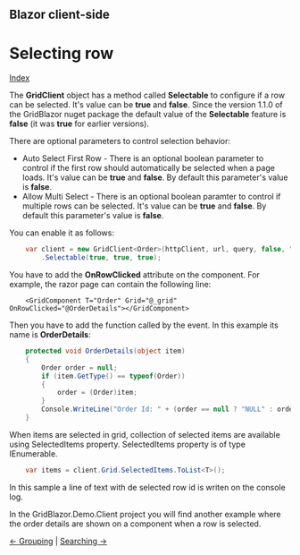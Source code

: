 ## Blazor client-side

# Selecting row

[Index](Documentation.md)

The **GridClient** object has a method called **Selectable** to configure if a row can be selected. 
It's value can be **true** and **false**. 
Since the version 1.1.0 of the GridBlazor nuget package the default value of the **Selectable** feature is **false** (it was **true** for earlier versions).

There are optional parameters to control selection behavior:

- Auto Select First Row - 
    There is an optional boolean parameter to control if the first row should automatically be selected when a page loads.
    It's value can be **true** and **false**. 
    By default this parameter's value is **false**. 
- Allow Multi Select -
    There is an optional boolean paramter to control if multiple rows can be selected. 
    It's value can be **true** and **false**.
    By default this parameter's value is **false**.

You can enable it as follows:
```c#
    var client = new GridClient<Order>(httpClient, url, query, false, "ordersGrid", Columns)
        .Selectable(true, true, true);
```

You have to add the **OnRowClicked** attribute on the component. For example, the razor page can contain the following line:
```razor
    <GridComponent T="Order" Grid="@_grid" OnRowClicked="@OrderDetails"></GridComponent>
```
Then you have to add the function called by the event. In this example its name is **OrderDetails**:
```c#
    protected void OrderDetails(object item)
    {
        Order order = null;
        if (item.GetType() == typeof(Order))
        {
            order = (Order)item;
        }
        Console.WriteLine("Order Id: " + (order == null ? "NULL" : order.OrderID.ToString()));
    }
```
When items are selected in grid, collection of selected items are available using SelectedItems property. SelectedItems property is of type IEnumerable<object>.

```c#
    var items = client.Grid.SelectedItems.ToList<T>();
```
In this sample a line of text with de selected row id is writen on the console log.

In the GridBlazor.Demo.Client project you will find another example where the order details are shown on a component when a row is selected.

[<- Grouping](Grouping.md) | [Searching ->](Searching.md)